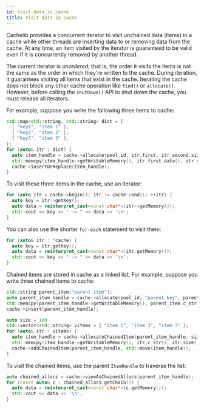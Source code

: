 ```yaml
---
id: Visit_data_in_cache
title: Visit data in cache
---
```


Cachelib provides a concurrent iterator to visit unchained data (items) in a cache while other threads are inserting data to or removing data from the cache. At any time, an item visited by the iterator is guaranteed to be valid even if it is concurrently removed by another thread.

The current iterator is *unordered*; that is, the order it visits the items is not the same as the order in which they're written to the cache. During iteration, it guarantees visiting all items that exist in the cache. Iterating the cache does not block any other cache operation like `find()` or `allocate()`. However, before calling the `shutDown()` API to shut down the cache, you must release all iterators.

For example, suppose you write the following three items to cache:


```cpp
std::map<std::string, std::string> dict = {
  { "key1", "item 1" },
  { "key2", "item 2" },
  { "key3", "item 3" },
};
for (auto& itr : dict) {
  auto item_handle = cache->allocate(pool_id, itr.first, itr.second.size());
  std::memcpy(item_handle->getWritableMemory(), itr.first.data(), itr.second.size());
  cache->insertOrReplace(item_handle);
}
```


To visit these three items in the cache, use an iterator:


```cpp
for (auto itr = cache->begin(); itr != cache->end(); ++itr) {
  auto key = itr->getKey();
  auto data = reinterpret_cast<const char*>(itr->getMemory());
  std::cout << key << " -> " << data << '\n';
}
```


You can also use the shorter `for-each` statement to visit them:


```cpp
for (auto& itr : *cache) {
  auto key = itr.getKey();
  auto data = reinterpret_cast<const char*>(itr.getMemory());
  std::cout << key << " -> " << data << '\n';
}
```


Chained items are stored in cache as a linked list. For example, suppose you write three chained items to cache:


```cpp
std::string parent_item("parent item");
auto parent_item_handle = cache->allocate(pool_id, "parent key", parent_item.size());
std::memcpy(parent_item_handle->getWritableMemory(), parent_item.c_str(), parent_item.size());
cache->insert(parent_item_handle);

auto size = 100
std::vector<std::string> vitems = { "item 1", "item 2", "item 3" };
for (auto& itr : vitems) {
  auto item_handle = cache->allocateChainedItem(parent_item_handle, size);
  std::memcpy(item_handle->getWritableMemory(), itr.c_str(), itr.size());
  cache->addChainedItem(parent_item_handle, std::move(item_handle));
}
```


To visit the chained items, use the parent `ItemHandle` to traverse the list:


```cpp
auto chained_allocs = cache->viewAsChainedAllocs(parent_item_handle);
for (const auto& c : chained_allocs.getChain()) {
  auto data = reinterpret_cast<const char*>(c.getMemory());
  std::cout << data << '\n';
}
```
